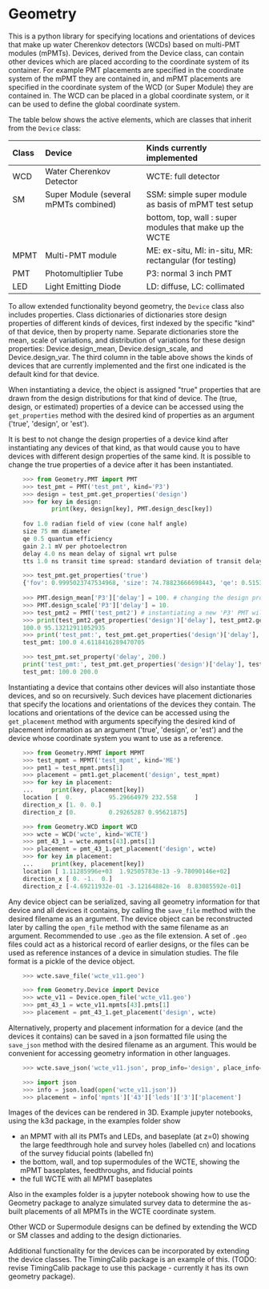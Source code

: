 # Geometry
This is a python library for specifying locations and orientations of devices that make up water Cherenkov
detectors (WCDs) based on multi-PMT modules (mPMTs). Devices, derived from the Device class, can contain other devices
which are placed according to the coordinate system of its container. For example PMT placements are specified in
the coordinate system of the mPMT they are contained in, and mPMT placements are specified in the coordinate system
of the WCD (or Super Module) they are contained in. The WCD can be placed in a global coordinate system, or it can
be used to define the global coordinate system.

The table below shows the active elements, which are classes that inherit from the `Device` class:

| Class | Device                                | Kinds currently implemented                             |
|:------|:--------------------------------------|:--------------------------------------------------------|
| WCD   | Water Cherenkov Detector              | WCTE: full detector                                     |
| SM    | Super Module (several mPMTs combined) | SSM: simple super module as basis of mPMT test setup    |
|       |                                       | bottom, top, wall : super modules that make up the WCTE |
| MPMT  | Multi-PMT module                      | ME: ex-situ, MI: in-situ, MR: rectangular (for testing) |
| PMT   | Photomultiplier Tube                  | P3: normal 3 inch PMT                                   |
| LED   | Light Emitting Diode                  | LD: diffuse, LC: collimated                             |

To allow extended functionality beyond geometry, the `Device` class also includes properties.
Class dictionaries of dictionaries store design properties of different kinds of devices, first indexed by the 
specific "kind" of that device, then by property name. 
Separate dictionaries store the mean, scale of variations, and distribution of variations for these design properties: 
Device.design_mean, Device.design_scale, and Device.design_var.
The third column in the table above shows the kinds of devices that are currently implemented and the first one 
indicated is the default kind for that device.

When instantiating a device, the object is assigned "true" properties that are drawn from the design distributions for 
that kind of device.
The (true, design, or estimated) properties of a device can be accessed using the `get_properties` method with the 
desired kind of properties as an argument ('true', 'design', or 'est').

It is best to not change the design properties of a device kind after instantiating any devices of that kind, as that
would cause you to have devices with different design properties of the same kind.
It is possible to change the true properties of a device after it has been instantiated.

```python  
    >>> from Geometry.PMT import PMT
    >>> test_pmt = PMT('test_pmt', kind='P3')
    >>> design = test_pmt.get_properties('design')
    >>> for key in design:
            print(key, design[key], PMT.design_desc[key])
        
    fov 1.0 radian field of view (cone half angle)
    size 75 mm diameter
    qe 0.5 quantum efficiency
    gain 2.1 mV per photoelectron
    delay 4.0 ns mean delay of signal wrt pulse
    tts 1.0 ns transit time spread: standard deviation of transit delay

    >>> test_pmt.get_properties('true')
    {'fov': 0.9995023747534968, 'size': 74.78823666698443, 'qe': 0.5153263649689654, 'gain': 2.1558566901071807, 'delay': 3.959916692439508, 'tts': 0.9006637837841815}
    
    >>> PMT.design_mean['P3']['delay'] = 100. # changing the design properties of a device kind after one has already been instantiated as test_pmt (not recommended)
    >>> PMT.design_scale['P3']['delay'] = 10.
    >>> test_pmt2 = PMT('test_pmt2') # instantiating a new 'P3' PMT will use the new design properties
    >>> print(test_pmt2.get_properties('design')['delay'], test_pmt2.get_properties('true')['delay'])
    100.0 95.13212911052935
    >>> print('test_pmt:', test_pmt.get_properties('design')['delay'], test_pmt.get_properties('true')['delay']) # design value for P3 type PMTs has changed after test_pmt was instantiated
    test_pmt: 100.0 4.6118416289470705

    >>> test_pmt.set_property('delay', 200.)
    print('test_pmt:', test_pmt.get_properties('design')['delay'], test_pmt.get_properties('true')['delay'])
    test_pmt: 100.0 200.0
```

Instantiating a device that contains other devices will also instantiate those devices, and so on recursively.
Such devices have placement dictionaries that specify the locations and orientations of the devices they contain.
The locations and orientations of the device can be accessed using the `get_placement` method with arguments
specifying the desired kind of placement information as an argument ('true', 'design', or 'est') and the device whose
coordinate system you want to use as a reference.

```python
    >>> from Geometry.MPMT import MPMT
    >>> test_mpmt = MPMT('test_mpmt', kind='ME')
    >>> pmt1 = test_mpmt.pmts[1]
    >>> placement = pmt1.get_placement('design', test_mpmt)
    >>> for key in placement:
    ...     print(key, placement[key])
    location [  0.          95.29664979 232.558     ]
    direction_x [1. 0. 0.]
    direction_z [0.         0.29265287 0.95621875]

    >>> from Geometry.WCD import WCD
    >>> wcte = WCD('wcte', kind='WCTE')
    >>> pmt_43_1 = wcte.mpmts[43].pmts[1]
    >>> placement = pmt_43_1.get_placement('design', wcte)
    >>> for key in placement:
    ...     print(key, placement[key])
    location [ 1.11285996e+03  1.92505783e-13 -9.78090146e+02]
    direction_x [ 0. -1.  0.]
    direction_z [-4.69211932e-01 -3.12164882e-16  8.83085592e-01]
```

Any device object can be serialized, saving all geometry information for that device and all devices it contains, by
calling the `save_file` method with the desired filename as an argument. The device object can be reconstructed 
later by calling the `open_file` method with the same filename as an argument. Recommended to use `.geo` as the file
extension. A set of `.geo` files could act as a historical record of earlier designs, or the files can be used as 
reference instances of a device in simulation studies. The file format is a pickle of the device object.

```python
    >>> wcte.save_file('wcte_v11.geo')

    >>> from Geometry.Device import Device
    >>> wcte_v11 = Device.open_file('wcte_v11.geo')
    >>> pmt_43_1 = wcte_v11.mpmts[43].pmts[1]
    >>> placement = pmt_43_1.get_placement('design', wcte)
```

Alternatively, property and placement information for a device (and the devices it contains) can be saved in a json
formatted file using the `save_json` method with the desired filename as an argument. This would be convenient for 
accessing geometry information in other languages.

```python
    >>> wcte.save_json('wcte_v11.json', prop_info='design', place_info='design', devices='mpmts'))

    >>> import json
    >>> info = json.load(open('wcte_v11.json'))
    >>> placement = info['mpmts']['43']['leds']['3']['placement']
```

Images of the devices can be rendered in 3D. Example jupyter notebooks, using the k3d package, in the
examples folder show
 * an MPMT with all its PMTs and LEDs, and baseplate (at z=0) showing the large feedthrough hole
and survey holes (labelled cn) and locations of the survey fiducial points (labelled fn)
 * the bottom, wall, and top supermodules of the WCTE, showing the mPMT baseplates, feedthroughs, and fiducial points
 * the full WCTE with all MPMT baseplates

Also in the examples folder is a jupyter notebook showing how to use the Geometry package to analyze simulated
survey data to determine the as-built placements of all MPMTs in the WCTE coordinate system.

Other WCD or Supermodule designs can be defined by extending the WCD or SM classes and adding to the 
design dictionaries.

Additional functionality for the devices can be incorporated by extending the device classes. The TimingCalib package
is an example of this. (TODO: revise TimingCalib package to use this package - currently it has its own geometry package).


